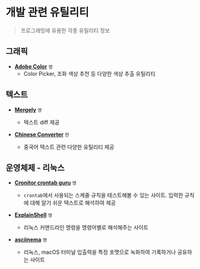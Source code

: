 # 개발 관련 유틸리티

> 프로그래밍에 유용한 각종 유틸리티 정보

## 그래픽

 - **[Adobe Color](https://color.adobe.com)** `영`
   - Color Picker, 조화 색상 추천 등 다양한 색상 추출 유틸리티

## 텍스트

 - **[Mergely](https://editor.mergely.com)** `영`
   - 텍스트 diff 제공

 - **[Chinese Converter](https://www.chineseconverter.com/kr)** `한`
   - 중국어 텍스트 관련 다양한 유틸리티 제공

## 운영체제 - 리눅스

 - **[Cronitor crontab guru](https://crontab.guru)** `영`
   - `crontab`에서 사용되는 스케줄 규칙을 테스트해볼 수 있는 사이트. 입력한 규칙에 대해 알기 쉬운 텍스트로 해석하여 제공

 - **[ExplainShell](https://explainshell.com)** `영`
   - 리눅스 커맨드라인 명령을 명령어별로 해석해주는 사이트

 - **[asciinema](https://asciinema.org)** `영`
   - 리눅스, macOS 터미널 입출력을 특정 포맷으로 녹화하여 기록하거나 공유하는 사이트
